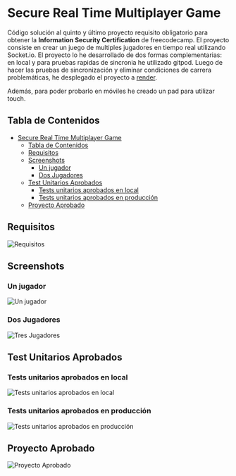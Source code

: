 # Secure Real Time Multiplayer Game

Código solución al quinto y último proyecto requisito obligatorio para obtener la **Information Security Certification** de freecodecamp. El proyecto consiste en crear un juego de multiples jugadores en tiempo real utilizando Socket.io. El proyecto lo he desarrollado de dos formas complementarias: en local y para pruebas rapidas de sincronia he utilizado gitpod. Luego de hacer las pruebas de sincronización y eliminar condiciones de carrera problemáticas, he desplegado el proyecto a [render](https://secure-real-time-multiplayer-game-1.onrender.com/).

Además, para poder probarlo en móviles he creado un pad para utilizar touch.

## Tabla de Contenidos

- [Secure Real Time Multiplayer Game](#secure-real-time-multiplayer-game)
  - [Tabla de Contenidos](#tabla-de-contenidos)
  - [Requisitos](#requisitos)
  - [Screenshots](#screenshots)
    - [Un jugador](#un-jugador)
    - [Dos Jugadores](#dos-jugadores)
  - [Test Unitarios Aprobados](#test-unitarios-aprobados)
    - [Tests unitarios aprobados en local](#tests-unitarios-aprobados-en-local)
    - [Tests unitarios aprobados en producción](#tests-unitarios-aprobados-en-producción)
  - [Proyecto Aprobado](#proyecto-aprobado)

## Requisitos

![Requisitos](./screenshots/requisitos_presentacion.png)

## Screenshots

### Un jugador

![Un jugador](./screenshots/one_player.webp)

### Dos Jugadores

![Tres Jugadores](./screenshots/two_players.webp)

## Test Unitarios Aprobados

### Tests unitarios aprobados en local

![Tests unitarios aprobados en local](./screenshots/test_aprobados.webp)

### Tests unitarios aprobados en producción

![Tests unitarios aprobados en producción](./screenshots/test_live_completados.webp)

## Proyecto Aprobado

![Proyecto Aprobado](./screenshots/proyecto_aprobado.webp)
